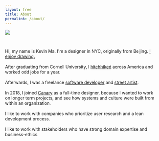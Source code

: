 ```yaml
---
layout: free
title: About
permalink: /about/
---
```



<section id="about" class="cf mb5 w-100">
    <div class="fn fl-ns w-25-ns w-50">
        <img src="{{site.baseurl}}/assets/img/me.png">
    </div>
    <div class="fn fl-ns w-25-ns w-100">
    <p>&nbsp;</p>
    </div>
    <div class="fn fl-ns w-50-ns w-100"><p class="mt0-ns f5 lh-copy"> 
    Hi, my name is Kevin Ma. I'm a designer in NYC, originally from Beijing. <a class="underline black" href="{{site.baseurl}}/illo/">I enjoy drawing.</a>
    <br><br>
    After graduating from Cornell University, I <a class="underline black" href="{{site.baseurl}}/vignettes/">hitchhiked</a> across America and worked odd jobs for a year.
    <br><br> 
    Afterwards, I was a freelance <a class="underline black" href="https://research.cornell.edu">software developer</a> and <a class="underline black" href="{{site.baseurl}}/streetart/">street artist</a>.
    <br><br>
    In 2018, I joined <a class="underline black" href="https://canary.is/how-it-works/">Canary</a> as a full-time designer, because I wanted to work on longer term projects, and see how systems and culture were built from within an organization.
    <br><br>
    I like to work with companies who prioritize user research and a lean development process. 
    <br><br>
    I like to work with stakeholders who have strong domain expertise and business-ethics.
    <!-- <br><br>
    <span class="fw5">Ok, but what do you do? Like specifically?</span>
    <br><br>

  <span class="red">Brand.</span> Strategy, Identity, Copywriting, Art Direction, Packaging, Illustration.
        <br><br>
        <span class="blue">Digital Product.</span> Interaction & Visual Design, Prototyping, User Research.
        <br><br>
        <span class="green">Marketing & Sales.</span> Advertising, Lead Generation, SEO, Optimizing Sales Funnels.
        <br><br>
        <span class="purple">Code.</span> Automation, Development, Maintenance.

  <br><br>
    <span class="fw5">Cool. Let's Talk?</span> -->
    <br><br>
    Feel free to drop me a line: kevthema@gmail
    <br><br>
    </p>
    </div>
    
</section>
